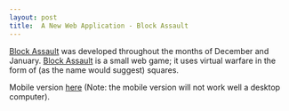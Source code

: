 ```yaml
---
layout: post
title:  A New Web Application - Block Assault
---
```

[Block Assault](https://blockassault.github.io) was developed throughout the months of December and January. [Block Assault](https://blockassault.github.io) is a small web game; it uses virtual warfare in the form of (as the name would suggest) squares.

Mobile version [here](https://blockassault.github.io/mobile) (Note: the mobile version will not work well a desktop computer).
